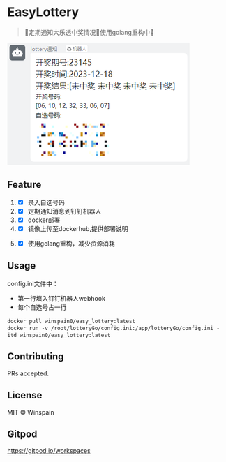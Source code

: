 # EasyLottery

> 🚀定期通知大乐透中奖情况🚀使用golang重构中🚀

![img.png](img.png)
## Feature

1.
    - [x] 录入自选号码
2.
    - [x] 定期通知消息到钉钉机器人
3.
    - [x] docker部署
4.
    - [x] 镜像上传至dockerhub,提供部署说明
5.
    - [x] 使用golang重构，减少资源消耗


## Usage
config.ini文件中：
- 第一行填入钉钉机器人webhook
- 每个自选号占一行

```shell
docker pull winspain0/easy_lottery:latest
docker run -v /root/lotteryGo/config.ini:/app/lotteryGo/config.ini -itd winspain0/easy_lottery:latest
```


## Contributing

PRs accepted.

## License

MIT © Winspain

## Gitpod

https://gitpod.io/workspaces
